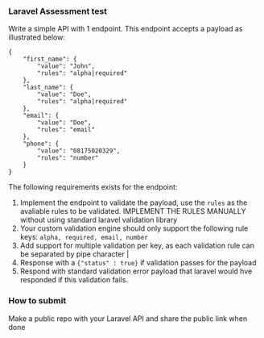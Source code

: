 ### Laravel Assessment test

Write a simple API with 1 endpoint. This endpoint accepts a payload as illustrated below:

```
{
    "first_name": {
        "value": "John",
        "rules": "alpha|required"
    },
    "last_name": {
        "value": "Doe",
        "rules": "alpha|required"
    },
    "email": {
        "value": "Doe",
        "rules": "email"
    },
    "phone": {
        "value": "08175020329",
        "rules": "number"
    }
}
```

The following requirements exists for the endpoint:

1. Implement the endpoint to validate the payload, use the `rules` as the avaliable rules to be validated. IMPLEMENT THE RULES MANUALLY without using standard laravel validation library
2. Your custom validation engine should only support the following rule keys: `alpha, required, email, number`
3. Add support for multiple validation per key, as each validation rule can be separated by pipe character |
4. Response with a `{"status" : true}` if validation passes for the payload
5. Respond with standard validation error payload that laravel would hve responded if this validation fails.


### How to submit
Make a public repo with your Laravel API and share the public link when done